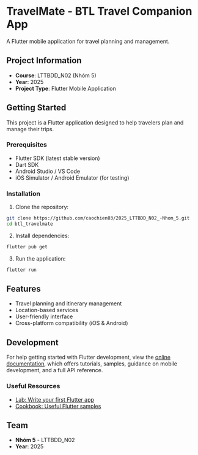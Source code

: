 # TravelMate - BTL Travel Companion App

A Flutter mobile application for travel planning and management.

## Project Information

-   **Course**: LTTBDD_N02 (Nhóm 5)
-   **Year**: 2025
-   **Project Type**: Flutter Mobile Application

## Getting Started

This project is a Flutter application designed to help travelers plan and manage their trips.

### Prerequisites

-   Flutter SDK (latest stable version)
-   Dart SDK
-   Android Studio / VS Code
-   iOS Simulator / Android Emulator (for testing)

### Installation

1. Clone the repository:

```bash
git clone https://github.com/caochien03/2025_LTTBDD_N02_-Nhom_5.git
cd btl_travelmate
```

2. Install dependencies:

```bash
flutter pub get
```

3. Run the application:

```bash
flutter run
```

## Features

-   Travel planning and itinerary management
-   Location-based services
-   User-friendly interface
-   Cross-platform compatibility (iOS & Android)

## Development

For help getting started with Flutter development, view the
[online documentation](https://docs.flutter.dev/), which offers tutorials,
samples, guidance on mobile development, and a full API reference.

### Useful Resources

-   [Lab: Write your first Flutter app](https://docs.flutter.dev/get-started/codelab)
-   [Cookbook: Useful Flutter samples](https://docs.flutter.dev/cookbook)

## Team

-   **Nhóm 5** - LTTBDD_N02
-   **Year**: 2025
